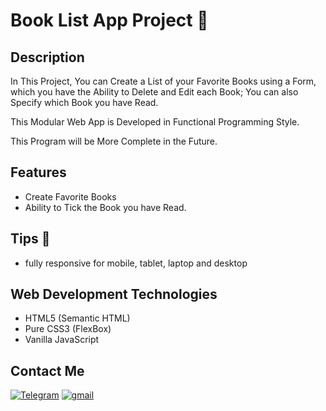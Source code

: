# Book List App Project 📔

<!-- ## [App Online Link]() -->

<!-- ## App Demo -->

<!-- <img src=""> -->

<!-- --- -->

## Description

In This Project, You can Create a List of your Favorite Books using a Form, which you have the Ability to Delete and Edit each Book;
You can also Specify which Book you have Read.

This Modular Web App is Developed in Functional Programming Style.

This Program will be More Complete in the Future.

## Features

- Create Favorite Books
- Ability to Tick the Book you have Read.

## Tips 📌

- fully responsive for mobile, tablet, laptop and desktop

## Web Development Technologies

- HTML5 (Semantic HTML)
- Pure CSS3 (FlexBox)
- Vanilla JavaScript

## Contact Me

<p>
<a href="https://t.me/Farzin_KHI" target="_blank"><img alt="Telegram" src="https://img.shields.io/badge/Telegram-%230077B5.svg?&style=for-the-badge&logo=telegram&logoColor=white" /></a> <a href="mailto:khosravii.farzin@gmail.com" target="_blank"><img alt="gmail" src="https://img.shields.io/badge/Gmail-%2312100E.svg?&style=for-the-badge&logo=gmail&logoColor=white" /></a>

</p>
